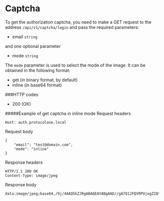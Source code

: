 Captcha
=======

To get the authorization captcha, you need to make a GET request to the address 
`/api/v1/captcha/login` and pass the required parameters:
- email `string`

and one optional parameter
- mode `string`

The `mode` parameter is used to select the mode of the image. It can be obtained in 
the following format:
- get (in binary format, by default)
- inline (in base64 format)


###HTTP codes
- 200 (ОК)

#####Example of get captcha in inline mode
Request headers

    Host: auth.protocolone.local
    
Request body

    {
        "email": "test@domain.com", 
        "mode": "inline"
    }
    
Response headers

    HTTP/1.1 200 OK
    Content-Type: image/jpeg
    
Response body

    data:image/jpeg;base64,/9j/4AAQSkZJRgABAQEAYABgAAD//gA7Q1JFQVRPUjogZ2QtanBlZyB2MS4wICh1c2luZyBJSkcgSlBFRyB2OTApLCBxdWFsaXR5ID0gO
